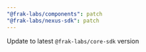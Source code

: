 ```yaml
---
"@frak-labs/components": patch
"@frak-labs/nexus-sdk": patch
---
```


Update to latest `@frak-labs/core-sdk` version
